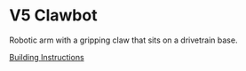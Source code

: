 # V5 Clawbot

Robotic arm with a gripping claw that sits on a drivetrain base.

[Building Instructions](https://link.vex.com/docs/v5-clawbot-buildinstructions)
